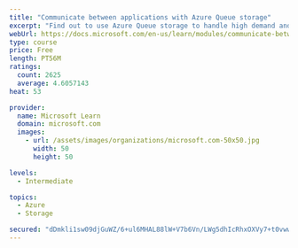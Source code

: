 ```yaml
---
title: "Communicate between applications with Azure Queue storage"
excerpt: "Find out to use Azure Queue storage to handle high demand and improve resilience in your distributed applications."
webUrl: https://docs.microsoft.com/en-us/learn/modules/communicate-between-apps-with-azure-queue-storage/
type: course
price: Free
length: PT56M
ratings:
  count: 2625
  average: 4.6057143
heat: 53

provider:
  name: Microsoft Learn
  domain: microsoft.com
  images:
    - url: /assets/images/organizations/microsoft.com-50x50.jpg
      width: 50
      height: 50

levels:
  - Intermediate

topics:
  - Azure
  - Storage

secured: "dDmkli1sw09djGuWZ/6+ul6MHAL88lW+V7b6Vn/LWg5dhIcRhxOXVy7+t0vwwuxob3LLAZkn2260xIv27MB1/jbOjnPgIAYR84q5UYw8AuKiWP0JkrUnCRNV74WFPim4lp4r/cwnllZYLnscIVGlD8Unj0kCRYg5pB7yM2XSq9iKG4U3wH5DH0OluejOhkETRKMxIdh55ueKOJ8iyhUZQneIUAPIgBBU9BiNunEizkuGooRjve2Dfx/WG+b8iVEJ4MudbE8zFHJA9TG2q8yJ9rNv1wjqaPOF4Q3Ctfcjjr0qIdnjyOQpns2nrfNDEBAGlY3gekF+sS7N6S9hvhKpIJ7ilCANc/YLKPjJKPJT0l87XYIWPI3n51/KfibQbiNhShor8yPsg9+Rme9COsAkncIU9JhseYDCDTGKwAJfV3o=;aIYbi45E6IovpFm+HnImdw=="
---
```


